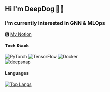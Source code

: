 ## Hi I'm DeepDog 🤙🤙
  
### I'm currently interested in GNN & MLOps
🅽 [My Notion](https://www.notion.so/Deep-dog-48d119d1d42a45fc830328b92b4aab85)

#### Tech Stack
![PyTorch](https://img.shields.io/badge/-PyTorch-000?&logo=PyTorch) ![TensorFlow](https://img.shields.io/badge/-TensorFlow-000?&logo=TensorFlow) ![Docker](https://img.shields.io/badge/-Docker-000?&logo=Docker)  
[![deepsnap](https://img.shields.io/pypi/v/deepsnap.svg?color=brightgreen)](https://pypi.org/project/deepsnap/)

#### Languages
[![Top Langs](https://github-readme-stats.vercel.app/api/top-langs/?username=hybyun0121&layout=compact)](https://github.com/hybyun0121/github-readme-stats)
